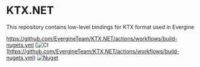 # KTX.NET
This repository contains low-level bindings for KTX format used in Evergine

https://github.com/EvergineTeam/KTX.NET/actions/workflows/build-nugets.yml
[![CI](https://github.com/EvergineTeam/KTX.NET/actions/workflows/build-nugets.yml/badge.svg)]https://github.com/EvergineTeam/KTX.NET/actions/workflows/build-nugets.yml)
[![Nuget](https://img.shields.io/nuget/v/Evergine.Bindings.KTX?logo=nuget)](https://www.nuget.org/packages/Evergine.Bindings.KTX)
